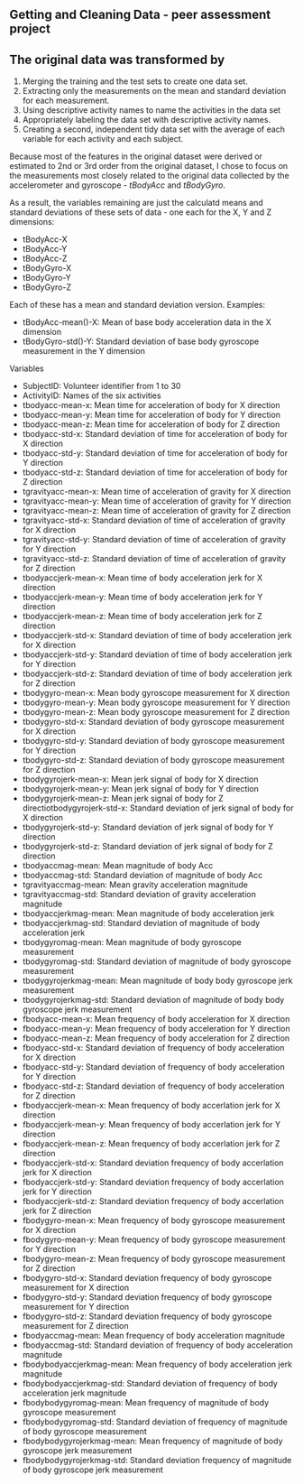 ## Getting and Cleaning Data - peer assessment project


## The original data was transformed by

1. Merging the training and the test sets to create one data set.
2. Extracting only the measurements on the mean and standard deviation for each measurement. 
3. Using descriptive activity names to name the activities in the data set
4. Appropriately labeling the data set with descriptive activity names. 
5. Creating a second, independent tidy data set with the average of each variable for each activity and each subject. 



Because most of the features in the original dataset were derived or estimated to 2nd or 3rd order from the original dataset, I chose to focus on the measurements most closely related to the original data collected by the accelerometer and gyroscope - *tBodyAcc* and *tBodyGyro*. 

As a result, the variables remaining are just the calculatd means and standard deviations of these sets of data - one each for the X, Y and Z dimensions:

- tBodyAcc-X
- tBodyAcc-Y
- tBodyAcc-Z
- tBodyGyro-X
- tBodyGyro-Y
- tBodyGyro-Z

Each of these has a mean and standard deviation version. Examples:

- tBodyAcc-mean()-X: Mean of base body acceleration data in the X dimension
- tBodyGyro-std()-Y: Standard deviation of base body gyroscope measurement in the Y dimension

Variables

- SubjectID: Volunteer identifier from 1 to 30
- ActivityID: Names of the six activities
- tbodyacc-mean-x: Mean time for acceleration of body for X direction
- tbodyacc-mean-y: Mean time for acceleration of body for Y direction
- tbodyacc-mean-z: Mean time for acceleration of body for Z direction
- tbodyacc-std-x: Standard deviation of time for acceleration of body for X direction
- tbodyacc-std-y: Standard deviation of time for acceleration of body for Y direction
- tbodyacc-std-z: Standard deviation of time for acceleration of body for Z direction
- tgravityacc-mean-x: Mean time of acceleration of gravity for X direction
- tgravityacc-mean-y: Mean time of acceleration of gravity for Y direction
- tgravityacc-mean-z: Mean time of acceleration of gravity for Z direction
- tgravityacc-std-x: Standard deviation of time of acceleration of gravity for X direction
- tgravityacc-std-y: Standard deviation of time of acceleration of gravity for Y direction
- tgravityacc-std-z: Standard deviation of time of acceleration of gravity for Z direction
- tbodyaccjerk-mean-x: Mean time of body acceleration jerk for X direction
- tbodyaccjerk-mean-y: Mean time of body acceleration jerk for Y direction
- tbodyaccjerk-mean-z: Mean time of body acceleration jerk for Z direction
- tbodyaccjerk-std-x: Standard deviation of time of body acceleration jerk for X direction
- tbodyaccjerk-std-y: Standard deviation of time of body acceleration jerk for Y direction
- tbodyaccjerk-std-z: Standard deviation of time of body acceleration jerk for Z direction
- tbodygyro-mean-x: Mean body gyroscope measurement for X direction
- tbodygyro-mean-y: Mean body gyroscope measurement for Y direction
- tbodygyro-mean-z: Mean body gyroscope measurement for Z direction
- tbodygyro-std-x: Standard deviation of body gyroscope measurement for X direction
- tbodygyro-std-y: Standard deviation of body gyroscope measurement for Y direction
- tbodygyro-std-z: Standard deviation of body gyroscope measurement for Z direction
- tbodygyrojerk-mean-x: Mean jerk signal of body for X direction
- tbodygyrojerk-mean-y: Mean jerk signal of body for Y direction
- tbodygyrojerk-mean-z: Mean jerk signal of body for Z directiotbodygyrojerk-std-x: Standard deviation of jerk signal of body for X direction
- tbodygyrojerk-std-y: Standard deviation of jerk signal of body for Y direction
- tbodygyrojerk-std-z: Standard deviation of jerk signal of body for Z direction
- tbodyaccmag-mean: Mean magnitude of body Acc
- tbodyaccmag-std: Standard deviation of magnitude of body Acc
- tgravityaccmag-mean: Mean gravity acceleration magnitude
- tgravityaccmag-std: Standard deviation of gravity acceleration magnitude
- tbodyaccjerkmag-mean: Mean magnitude of body acceleration jerk
- tbodyaccjerkmag-std: Standard deviation of magnitude of body acceleration jerk
- tbodygyromag-mean: Mean magnitude of body gyroscope measurement
- tbodygyromag-std: Standard deviation of magnitude of body gyroscope measurement
- tbodygyrojerkmag-mean: Mean magnitude of body body gyroscope jerk measurement
- tbodygyrojerkmag-std: Standard deviation of magnitude of body body gyroscope jerk measurement
- fbodyacc-mean-x: Mean frequency of body acceleration for X direction
- fbodyacc-mean-y: Mean frequency of body acceleration for Y direction
- fbodyacc-mean-z: Mean frequency of body acceleration for Z direction
- fbodyacc-std-x: Standard deviation of frequency of body acceleration for X direction
- fbodyacc-std-y: Standard deviation of frequency of body acceleration for Y direction
- fbodyacc-std-z: Standard deviation of frequency of body acceleration for Z direction
- fbodyaccjerk-mean-x: Mean frequency of body accerlation jerk for X direction
- fbodyaccjerk-mean-y: Mean frequency of body accerlation jerk for Y direction
- fbodyaccjerk-mean-z: Mean frequency of body accerlation jerk for Z direction
- fbodyaccjerk-std-x: Standard deviation frequency of body accerlation jerk for X direction
- fbodyaccjerk-std-y: Standard deviation frequency of body accerlation jerk for Y direction
- fbodyaccjerk-std-z: Standard deviation frequency of body accerlation jerk for Z direction
- fbodygyro-mean-x: Mean frequency of body gyroscope measurement for X direction
- fbodygyro-mean-y: Mean frequency of body gyroscope measurement for Y direction
- fbodygyro-mean-z: Mean frequency of body gyroscope measurement for Z direction
- fbodygyro-std-x: Standard deviation frequency of body gyroscope measurement for X direction
- fbodygyro-std-y: Standard deviation frequency of body gyroscope measurement for Y direction
- fbodygyro-std-z: Standard deviation frequency of body gyroscope measurement for Z direction
- fbodyaccmag-mean: Mean frequency of body acceleration magnitude
- fbodyaccmag-std: Standard deviation of frequency of body acceleration magnitude
- fbodybodyaccjerkmag-mean: Mean frequency of body acceleration jerk magnitude
- fbodybodyaccjerkmag-std: Standard deviation of frequency of body acceleration jerk magnitude
- fbodybodygyromag-mean: Mean frequency of magnitude of body gyroscope measurement
- fbodybodygyromag-std: Standard deviation of frequency of magnitude of body gyroscope measurement
- fbodybodygyrojerkmag-mean: Mean frequency of magnitude of body gyroscope jerk measurement
- fbodybodygyrojerkmag-std: Standard deviation frequency of magnitude of body gyroscope jerk measurement
